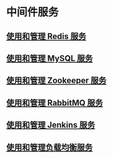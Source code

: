 # 中间件服务

## [使用和管理 Redis 服务](articles/cloud/3-/middleware/redis.md)

## [使用和管理 MySQL 服务](articles/cloud/3-/middleware/mysql.md)

## [使用和管理 Zookeeper 服务](articles/cloud/3-/middleware/zookeeper.md)

## [使用和管理 RabbitMQ 服务](articles/cloud/3-/middleware/rabbitmq.md)

## [使用和管理 Jenkins 服务](articles/cloud/3-/middleware/jenkins.md)

## [使用和管理负载均衡服务](articles/cloud/3-/middleware/load_balance.md)